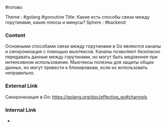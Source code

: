 #готово 

Theme : #golang  #goroutine
Title: Какие есть способы связи между горутинами, какие плюсы и минусы?
Sphere : #backend 

### Content

Основными способами связи между горутинами в Go являются каналы и синхронизация с помощью мьютексов. Каналы позволяют безопасно передавать данные между горутинами, но могут быть медленнее при интенсивном использовании. Мьютексы полезны для защиты общих данных, но могут привести к блокировкам, если их использовать неправильно.

### External Link

Синхронизация в Go: https://golang.org/doc/effective_go#channels

### Internal Link

- 